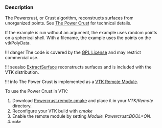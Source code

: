 ### Description
The Powercrust, or Crust algorithm, reconstructs surfaces from unorganized points. See [The Power Crust](http://web.cs.ucdavis.edu/~amenta/pubs/sm.pdf) for technical details.

If the example is run without an argument, the example uses random points on a spherical shell. With a filename, the example uses the points on the vtkPolyData.

!!! danger
    The code is covered by the [GPL License](http://www.gnu.org/copyleft/gpl.html) and may restrict commercial use.. 

!!! seealso
    [ExtractSurface](/Cxx/Points/ExtractSurface) reconstructs surfaces and is included with the VTK distribution.

!!! info
    The Power Crust is implemented as a [VTK Remote Module](http://www.vtk.org/Wiki/VTK/Remote_Modules).

To use the Power Crust in VTK:

1. Download [Powercrust.remote.cmake](https://github.com/lorensen/Powercrust/blob/master/Powercrust.remote.cmake) and place it in your *VTK/Remote* directory.
2. Reconfigure your VTK build with *cmake*
3. Enable the remote module by setting *Module_Powercrust:BOOL=ON*.
4. `make`
